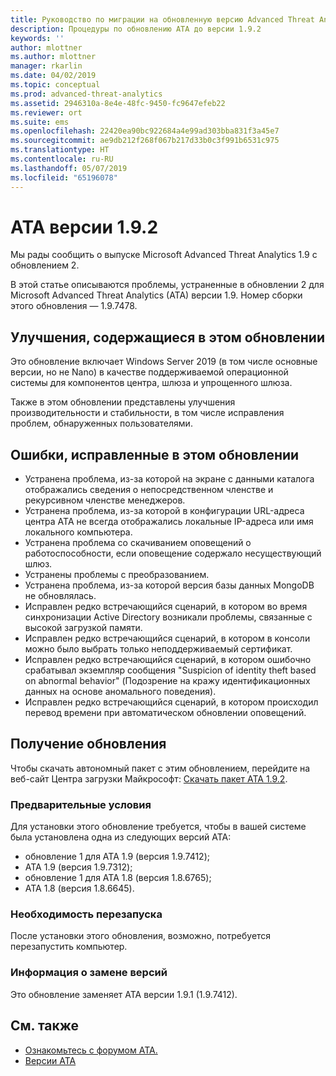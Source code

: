 ```yaml
---
title: Руководство по миграции на обновленную версию Advanced Threat Analytics 1.9.2 | Документация Майкрософт
description: Процедуры по обновлению ATA до версии 1.9.2
keywords: ''
author: mlottner
ms.author: mlottner
manager: rkarlin
ms.date: 04/02/2019
ms.topic: conceptual
ms.prod: advanced-threat-analytics
ms.assetid: 2946310a-8e4e-48fc-9450-fc9647efeb22
ms.reviewer: ort
ms.suite: ems
ms.openlocfilehash: 22420ea90bc922684a4e99ad303bba831f3a45e7
ms.sourcegitcommit: ae9db212f268f067b217d33b0c3f991b6531c975
ms.translationtype: HT
ms.contentlocale: ru-RU
ms.lasthandoff: 05/07/2019
ms.locfileid: "65196078"
---
```

# <a name="ata-version-192"></a>ATA версии 1.9.2


Мы рады сообщить о выпуске Microsoft Advanced Threat Analytics 1.9 с обновлением 2.

В этой статье описываются проблемы, устраненные в обновлении 2 для Microsoft Advanced Threat Analytics (ATA) версии 1.9. Номер сборки этого обновления — 1.9.7478.

## <a name="improvements-included-in-this-update"></a>Улучшения, содержащиеся в этом обновлении

Это обновление включает Windows Server 2019 (в том числе основные версии, но не Nano) в качестве поддерживаемой операционной системы для компонентов центра, шлюза и упрощенного шлюза.

Также в этом обновлении представлены улучшения производительности и стабильности, в том числе исправления проблем, обнаруженных пользователями.

## <a name="fixed-issues-included-in-this-update"></a>Ошибки, исправленные в этом обновлении

- Устранена проблема, из-за которой на экране с данными каталога отображались сведения о непосредственном членстве и рекурсивном членстве менеджеров.
- Устранена проблема, из-за которой в конфигурации URL-адреса центра ATA не всегда отображались локальные IP-адреса или имя локального компьютера.
- Устранена проблема со скачиванием оповещений о работоспособности, если оповещение содержало несуществующий шлюз.
- Устранены проблемы с преобразованием.
- Устранена проблема, из-за которой версия базы данных MongoDB не обновлялась.
- Исправлен редко встречающийся сценарий, в котором во время синхронизации Active Directory возникали проблемы, связанные с высокой загрузкой памяти.
- Исправлен редко встречающийся сценарий, в котором в консоли можно было выбрать только неподдерживаемый сертификат.
- Исправлен редко встречающийся сценарий, в котором ошибочно срабатывал экземпляр сообщения "Suspicion of identity theft based on abnormal behavior" (Подозрение на кражу идентификационных данных на основе аномального поведения).
- Исправлен редко встречающийся сценарий, в котором происходил перевод времени при автоматическом обновлении оповещений.

## <a name="get-this-update"></a>Получение обновления

Чтобы скачать автономный пакет с этим обновлением, перейдите на веб-сайт Центра загрузки Майкрософт: [Скачать пакет ATA 1.9.2](https://www.microsoft.com/en-us/download/details.aspx?id=56725).

### <a name="prerequisites"></a>Предварительные условия

Для установки этого обновление требуется, чтобы в вашей системе была установлена одна из следующих версий ATA: 
- обновление 1 для ATA 1.9 (версия 1.9.7412);
- ATA 1.9 (версия 1.9.7312);
- обновление 1 для ATA 1.8 (версия 1.8.6765);
- ATA 1.8 (версия 1.8.6645).

### <a name="restart-requirement"></a>Необходимость перезапуска

После установки этого обновления, возможно, потребуется перезапустить компьютер.

### <a name="update-replacement-information"></a>Информация о замене версий

Это обновление заменяет ATA версии 1.9.1 (1.9.7412).


## <a name="see-also"></a>См. также

- [Ознакомьтесь с форумом ATA.](https://social.technet.microsoft.com/Forums/security/home?forum=mata)
- [Версии ATA](ata-versions.md)